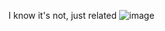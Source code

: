 I know it's not, just related
![image]([https://github.com/xiaziawsl/Open-Source-Software-Girls-/upload/main/image](https://github.com/xiaziawsl/Open-Source-Software-Girls-/blob/main/image/%E6%9C%AA%E6%A0%87%E9%A2%98-32.png))
